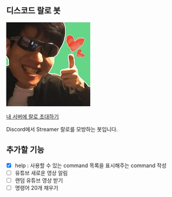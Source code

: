 ## 디스코드 랄로 봇
![](./static/image/ralo.jpeg)

[내 서버에 랄로 초대하기](https://discord.com/api/oauth2/authorize?client_id=795105038506131456&permissions=522304&scope=bot)

Discord에서 Streamer 랄로를 모방하는 봇입니다.

## 추가할 기능

- [x] help : 사용할 수 있는 command 목록을 표시해주는 command 작성
- [ ] 유튜브 새로운 영상 알림
- [ ] 랜덤 유튜브 영상 받기
- [ ] 명령어 20개 채우기
